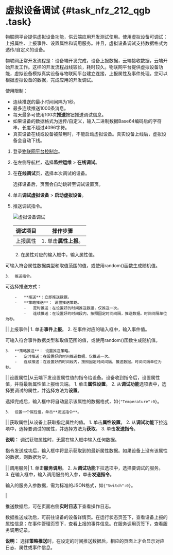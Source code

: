 # 虚拟设备调试 {#task_nfz_212_qgb .task}

物联网平台提供虚拟设备功能，供云端应用开发测试使用。使用虚拟设备可调试：上报属性、上报事件、设置属性和调用服务。并且，虚拟设备调试支持数据格式为透传/自定义的设备。

物联网正常开发流程是：设备端开发完成，设备上报数据，云端接收数据，云端开始开发工作。这样的开发流程战线较长，耗时较久。物联网平台提供虚拟设备功能，虚拟设备模拟真实设备与物联网平台建立连接，上报属性及事件处理。您可以根据虚拟设备的数据，完成应用的开发调试。

使用限制：

-   连续推送的最小时间间隔为1秒。
-   最多连续推送1000条消息。
-   每天最多可使用100次**推送**按钮推送调试信息。
-   如果设备的数据格式为透传/自定义，输入二进制数据Base64编码后的字符串，长度不超过4096字符。
-   真实设备在线或设备被禁用时，不能启动虚拟设备。真实设备上线后，虚拟设备会自动下线。

1.  登录[物联网平台控制台](http://iot.console.aliyun.com/)。
2.  在左侧导航栏，选择**监控运维** \> **在线调试**。
3.  在**在线调试**页，选择本次调试的设备。 

    选择设备后，页面会自动跳转至调试设置页。

4.  单击**调试虚拟设备** \> **启动虚拟设备**。
5.  推送调试指令。 

    ![虚拟设备调试](http://static-aliyun-doc.oss-cn-hangzhou.aliyuncs.com/assets/img/17811/156868403542138_zh-CN.png)

    |调试项目|操作步骤|
    |----|----|
    |上报属性|     1.  单击**属性上报**。
    2.  在属性对应的输入框中，输入属性值。

可输入符合属性数据类型和取值范围的值，或使用random\(\)函数生成随机值。

    3.  推送指令。

可选择推送方式：

        -   **推送**：立即推送数据。
        -   **策略推送**： 设置推送策略。
            -   定时推送：在设置好的时间推送数据，仅推送一次。
            -   连续推送：在设置好的时间段内，按照固定时间间隔，推送数据。时间间隔单位为秒。
 |
    |上报事件|     1.  单击**事件上报**。
    2.  在事件对应的输入框中，输入事件值。

可输入符合事件数据类型和取值范围的值，或使用random\(\)函数生成随机值。

    3.  **策略推送**： 设置推送策略。
        -   定时推送：在设置好的时间推送数据，仅推送一次。
        -   连续推送：在设置好的时间段内，按照固定时间间隔，推送数据。时间间隔单位为秒。
 |
    |设置属性|从云端下发设置属性值的指令给设备。设备收到指令后，设置属性值，并将最新属性值上报给云端。     1.  单击**属性设置**。
    2.  从**调试功能**选项表中，选择要调试的属性，并选择方法为**设置**。

选择完成后，输入框中将自动显示该属性的数据格式，如`{"Temperature":0}`。

    3.  设置一个属性值，单击**发送指令**。
 |
    |获取属性|从设备上获取指定属性的值。     1.  单击**属性设置**。
    2.  从**调试功能**下拉选项中，选择要调试的属性，并选择方法为**获取**。
    3.  单击**发送指令**。

**说明：** 调试获取属性时，无需在输入框中输入任何数据。

 指令发送成功后，输入框中将显示获取到的最新属性数据。如果设备上没有该属性的数据，则数据为空。

 |
    |调用服务|     1.  单击**服务调用**。
    2.  从**调试功能**下拉选项中，选择要调试的服务。
    3.  在输入框中，输入调用服务的入参，单击**发送指令**。

输入的服务入参数据，需为标准的JSON格式，如`{"Switch":0}`。

 |


推送数据后，可在页面右侧**实时日志**下查看操作日志。

数据推送成功后，可前往设备的设备详情页。在运行状态页签下，查看设备上报的属性信息；在事件管理页签下，查看上报的事件信息。在服务调用页签下，查看服务调用记录。

**说明：** 选择**策略推送**时，在设定的时间推送数据后，相应的页面上才会显示对应日志、属性或事件信息。

